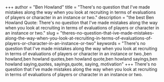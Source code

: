 +++
author = "Ben Howland"
title = "There's no question that I've made mistakes along the way when you look at recruiting in terms of evaluations of players or character in an instance or two."
description = "the best Ben Howland Quote: There's no question that I've made mistakes along the way when you look at recruiting in terms of evaluations of players or character in an instance or two."
slug = "theres-no-question-that-ive-made-mistakes-along-the-way-when-you-look-at-recruiting-in-terms-of-evaluations-of-players-or-character-in-an-instance-or-two"
keywords = "There's no question that I've made mistakes along the way when you look at recruiting in terms of evaluations of players or character in an instance or two.,ben howland,ben howland quotes,ben howland quote,ben howland sayings,ben howland saying,quotes, sayings,quote, saying, motivation"
+++
There's no question that I've made mistakes along the way when you look at recruiting in terms of evaluations of players or character in an instance or two.
